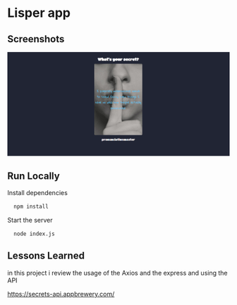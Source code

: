 
# Lisper app





## Screenshots

![App Screenshot](./public/images/Screenshot.png)


## Run Locally

Install dependencies

```bash
  npm install
```

Start the server

```bash
  node index.js
```


## Lessons Learned

in this project i review the usage of the Axios and the express and using the API 

https://secrets-api.appbrewery.com/

